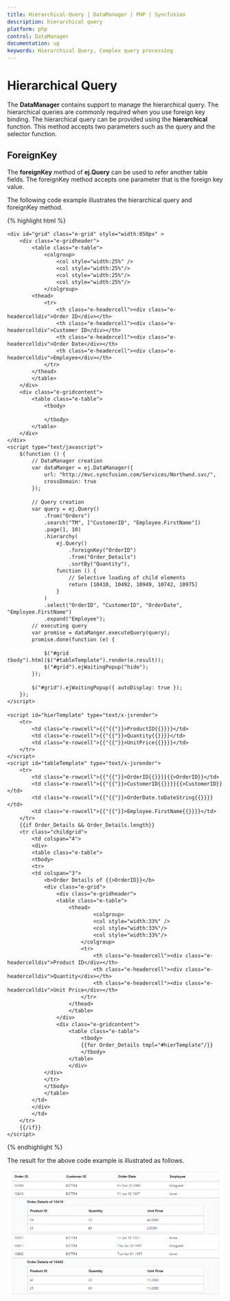 ```yaml
---
title: Hierarchical-Query | DataManager | PHP | Syncfusion
description: hierarchical query
platform: php
control: DataManager
documentation: ug
keywords: Hierarchical Query, Complex query processing
---
```


# Hierarchical Query

The **DataManager** contains support to manage the hierarchical query. The hierarchical queries are commonly required when you use foreign key binding. The hierarchical query can be provided using the **hierarchical** function. This method accepts two parameters such as the query and the selector function. 

## ForeignKey

The **foreignKey** method of **ej.Query** can be used to refer another table fields. The foreignKey method accepts one parameter that is the foreign key value. 

The following code example illustrates the hierarchical query and foreignKey method. 


{% highlight html %}

    <div id="grid" class="e-grid" style="width:850px" >
        <div class="e-gridheader">
            <table class="e-table">
                <colgroup>
                    <col style="width:25%" />
                    <col style="width:25%"/>
                    <col style="width:25%"/>
                    <col style="width:25%"/>
                </colgroup>
            <thead>
                <tr>
                    <th class="e-headercell"><div class="e-headercelldiv">Order ID</div></th>
                    <th class="e-headercell"><div class="e-headercelldiv">Customer ID</div></th>
                    <th class="e-headercell"><div class="e-headercelldiv">Order Date</div></th>
                    <th class="e-headercell"><div class="e-headercelldiv">Employee</div></th>
                </tr>
            </thead>
            </table>
        </div>
        <div class="e-gridcontent">
            <table class="e-table">
                <tbody>

                </tbody>
            </table>
        </div>
    </div>
    <script type="text/javascript">
        $(function () {
            // DataManager creation
            var dataManger = ej.DataManager({
                url: "http://mvc.syncfusion.com/Services/Northwnd.svc/",
                crossDomain: true
            });

            // Query creation
            var query = ej.Query()
                .from("Orders")
                .search("TM", ["CustomerID", "Employee.FirstName"])
                .page(1, 10)
                .hierarchy(
                    ej.Query()
                        .foreignKey("OrderID")
                        .from("Order_Details")
                        .sortBy("Quantity"),
                    function () {
                        // Selective loading of child elements
                        return [10410, 10492, 10949, 10742, 10975]
                    }
                )
                .select("OrderID", "CustomerID", "OrderDate", "Employee.FirstName")
                .expand("Employee");
            // executing query
            var promise = dataManger.executeQuery(query);
            promise.done(function (e) {
                
                $("#grid tbody").html($("#tableTemplate").render(e.result));
                $("#grid").ejWaitingPopup("hide");
            });

            $("#grid").ejWaitingPopup({ autoDisplay: true });
        });
    </script>

    <script id="hierTemplate" type="text/x-jsrender">
        <tr>
            <td class="e-rowcell">{{"{{"}}>ProductID{{}}}}</td>
            <td class="e-rowcell">{{"{{"}}>Quantity{{}}}}</td>
            <td class="e-rowcell">{{"{{"}}>UnitPrice{{}}}}</td>
        </tr>
    </script>
    <script id="tableTemplate" type="text/x-jsrender">
        <tr>
            <td class="e-rowcell">{{"{{"}}>OrderID{{}}}}{{>OrderID}}</td>
            <td class="e-rowcell">{{"{{"}}>CustomerID{{}}}}{{>CustomerID}}</td>
            <td class="e-rowcell">{{"{{"}}>OrderDate.toDateString{{}}}}</td>
            <td class="e-rowcell">{{"{{"}}>Employee.FirstName{{}}}}</td>
        </tr>
        {{if Order_Details && Order_Details.length}}
        <tr class="childgrid">
            <td colspan="4">
            <div>
            <table class="e-table">
            <tbody>  
            <tr>
            <td colspan="3">
                <b>Order Details of {{>OrderID}}</b>
                <div class="e-grid">
                    <div class="e-gridheader">
                    <table class="e-table">
                        <thead>
                                <colgroup>
                                <col style="width:33%" />
                                <col style="width:33%"/>
                                <col style="width:33%"/>
                            </colgroup>
                            <tr>
                                <th class="e-headercell"><div class="e-headercelldiv">Product ID</div></th>
                                <th class="e-headercell"><div class="e-headercelldiv">Quantity</div></th>
                                <th class="e-headercell"><div class="e-headercelldiv">Unit Price</div></th>
                            </tr>
                        </thead>
                        </table>  
                    </div>
                    <div class="e-gridcontent"> 
                        <table class="e-table">
                            <tbody>
                            {{for Order_Details tmpl="#hierTemplate"/}}
                            </tbody>
                        </table>
                        </div>
                </div>
                </tr>
                </tbody>  
                </table>
            </td>
            </div>
            </td>
        </tr>
        {{/if}}
    </script>

{% endhighlight %}

The result for the above code example is illustrated as follows.

![ForeignKey](Hierarchical-Query_images/Hierarchical-Query_img1.png) 



